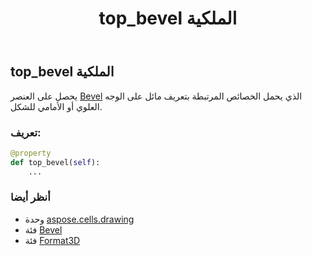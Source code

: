 ﻿---
title: top_bevel الملكية
second_title: Aspose.Cells for Python via .NET API المراجع
description:
type: docs
weight: 70
url: /ar/python-net/aspose.cells.drawing/format3d/top_bevel/
is_root: false
---
##  top_bevel الملكية

يحصل على العنصر [Bevel](/cells/ar/python-net/aspose.cells.drawing/bevel) الذي يحمل الخصائص المرتبطة بتعريف مائل على الوجه العلوي أو الأمامي للشكل.
###  تعريف:
```python
@property
def top_bevel(self):
    ...
```

###  أنظر أيضا
* وحدة [aspose.cells.drawing](../../)
* فئة [Bevel](/cells/ar/python-net/aspose.cells.drawing/bevel)
* فئة [Format3D](/cells/ar/python-net/aspose.cells.drawing/format3d)
